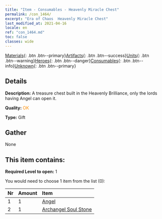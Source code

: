 ```yaml
---
title: "Item - Consumables - Heavenly Miracle Chest"
permalink: /con_1464/
excerpt: "Era of Chaos  Heavenly Miracle Chest"
last_modified_at: 2021-04-16
locale: en
ref: "con_1464.md"
toc: false
classes: wide
---
```

 [Materials](/Items/){: .btn .btn--primary}[Artifacts](/Items/Artifacts/){: .btn .btn--success}[Units](/Items/Units/){: .btn .btn--warning}[Heroes](/Items/Heroes/){: .btn .btn--danger}[Consumables](/Items/Consumables/){: .btn .btn--info}[Unknown](/Items/Unknown/){: .btn .btn--primary}

## Details
 **Description:** A treasure chest built in the Heavenly Brilliance, only the lords having Angel can open it.

 **Quality:** <span style="color: #FF8C00">OK</span>

 **Type:** Gift

## Gather

  None

## This item contains:

 **Required Level to open:** 1

 You would need to choose 1 item from the list (0):

  | Nr | Amount |     Item    |
  |:---|:-------|:------------|
  | 1 | 1 | [Angel](/Items/unt_196/) |  | 
  | 2 | 1 | [Archangel Soul Stone](/Items/unt_288/) |  | 
